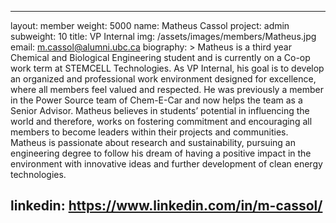 
---
layout: member
weight: 5000
name: Matheus Cassol
project: admin
subweight: 10
title: VP Internal
img: /assets/images/members/Matheus.jpg
email: m.cassol@alumni.ubc.ca
biography: >
  Matheus is a third year Chemical and Biological Engineering student and is currently on a Co-op work term at STEMCELL Technologies. As VP Internal, his goal is to develop an organized and professional work environment designed for excellence, where all members feel valued and respected. He was previously a member in the Power Source team of Chem-E-Car and now helps the team as a Senior Advisor. Matheus believes in students’ potential in influencing the world and therefore, works on fostering commitment and encouraging all members to become leaders within their projects and communities. Matheus is passionate about research and sustainability, pursuing an engineering degree to follow his dream of having a positive impact in the environment with innovative ideas and further development of clean energy technologies.

linkedin: https://www.linkedin.com/in/m-cassol/
---